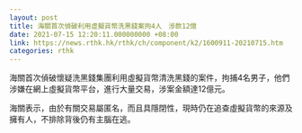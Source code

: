 ```yaml
---
layout: post
title: 海關首次偵破利用虛擬貨幣洗黑錢案拘4人　涉款12億
date: 2021-07-15 12:20:11.000000000 +08:00
link: https://news.rthk.hk/rthk/ch/component/k2/1600911-20210715.htm
categories: rthk
---
```


海關首次偵破懷疑洗黑錢集團利用虛擬貨幣清洗黑錢的案件，拘捕4名男子，他們涉嫌在網上虛擬貨幣平台，進行大量交易，涉案金額達12億元。

海關表示，由於有關交易屬匿名，而且具隱閉性，現時仍在追查虛擬貨幣的來源及擁有人，不排除背後仍有主腦在逃。
